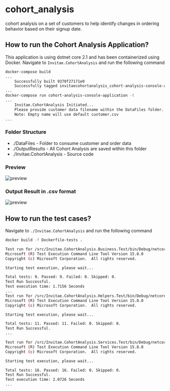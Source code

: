 # cohort_analysis
cohort analysis on a set of customers to help identify changes in ordering behavior based on their signup date.

## How to run the Cohort Analysis Application?
This application is using dotnet core 2.1 and has been containerized using Docker. Navigate to `Invitae.CohortAnalysis` and run the following command

```sh
docker-compose build
...
    Successfully built 9370f27171e0
    Successfully tagged invitaecohortanalysis_cohort-analysis-console-application:latest
...
docker-compose run cohort-analysis-console-application -t
...
    Invitae.CohortAnalysis Initiated...
    Please provide customer data filename within the DataFiles folder.
    Note: Empty name will use default customer.csv
...
```
### Folder Structure
- ./DataFiles - Folder to consume customer and order data
- ./OutputResults - All Cohort Analysis are saved within this folder
- ./Invitae.CohortAnalysis - Source code

### Preview
![preview](https://cl.ly/7e7df49ff1e2/Screen%252520Recording%2525202018-08-26%252520at%25252011.48%252520PM.gif)


### Output Result in .csv format
![preview](https://cl.ly/a499f1/Screen%252520Shot%2525202018-08-28%252520at%2525208.20.50%252520PM.png)

## How to run the test cases?
Navigate to `./Invitae.CohortAnalysis` and run the following command
```sh
docker build -f Dockerfile-tests .
```

```sh
Test run for /src/Invitae.CohortAnalysis.Business.Test/bin/Debug/netcoreapp2.1/Invitae.CohortAnalysis.Business.Test.dll(.NETCoreApp,Version=v2.1)
Microsoft (R) Test Execution Command Line Tool Version 15.8.0
Copyright (c) Microsoft Corporation.  All rights reserved.

Starting test execution, please wait...

Total tests: 9. Passed: 9. Failed: 0. Skipped: 0.
Test Run Successful.
Test execution time: 1.7156 Seconds
...
Test run for /src/Invitae.CohortAnalysis.Helpers.Test/bin/Debug/netcoreapp2.1/Invitae.CohortAnalysis.Helpers.Test.dll(.NETCoreApp,Version=v2.1)
Microsoft (R) Test Execution Command Line Tool Version 15.8.0
Copyright (c) Microsoft Corporation.  All rights reserved.

Starting test execution, please wait...

Total tests: 11. Passed: 11. Failed: 0. Skipped: 0.
Test Run Successful.
...

Test run for /src/Invitae.CohortAnalysis.Services.Test/bin/Debug/netcoreapp2.1/Invitae.CohortAnalysis.Services.Test.dll(.NETCoreApp,Version=v2.1)
Microsoft (R) Test Execution Command Line Tool Version 15.8.0
Copyright (c) Microsoft Corporation.  All rights reserved.

Starting test execution, please wait...

Total tests: 16. Passed: 16. Failed: 0. Skipped: 0.
Test Run Successful.
Test execution time: 2.0726 Seconds
...
```
